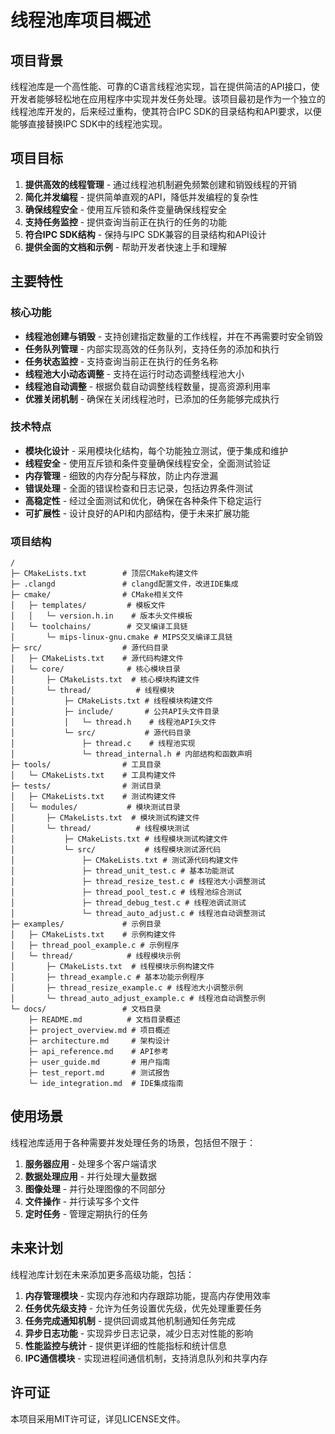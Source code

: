 # 线程池库项目概述

## 项目背景

线程池库是一个高性能、可靠的C语言线程池实现，旨在提供简洁的API接口，使开发者能够轻松地在应用程序中实现并发任务处理。该项目最初是作为一个独立的线程池库开发的，后来经过重构，使其符合IPC SDK的目录结构和API要求，以便能够直接替换IPC SDK中的线程池实现。

## 项目目标

1. **提供高效的线程管理** - 通过线程池机制避免频繁创建和销毁线程的开销
2. **简化并发编程** - 提供简单直观的API，降低并发编程的复杂性
3. **确保线程安全** - 使用互斥锁和条件变量确保线程安全
4. **支持任务监控** - 提供查询当前正在执行的任务的功能
5. **符合IPC SDK结构** - 保持与IPC SDK兼容的目录结构和API设计
6. **提供全面的文档和示例** - 帮助开发者快速上手和理解

## 主要特性

### 核心功能

- **线程池创建与销毁** - 支持创建指定数量的工作线程，并在不再需要时安全销毁
- **任务队列管理** - 内部实现高效的任务队列，支持任务的添加和执行
- **任务状态监控** - 支持查询当前正在执行的任务名称
- **线程池大小动态调整** - 支持在运行时动态调整线程池大小
- **线程池自动调整** - 根据负载自动调整线程数量，提高资源利用率
- **优雅关闭机制** - 确保在关闭线程池时，已添加的任务能够完成执行

### 技术特点

- **模块化设计** - 采用模块化结构，每个功能独立测试，便于集成和维护
- **线程安全** - 使用互斥锁和条件变量确保线程安全，全面测试验证
- **内存管理** - 细致的内存分配与释放，防止内存泄漏
- **错误处理** - 全面的错误检查和日志记录，包括边界条件测试
- **高稳定性** - 经过全面测试和优化，确保在各种条件下稳定运行
- **可扩展性** - 设计良好的API和内部结构，便于未来扩展功能

### 项目结构

```
/
├─ CMakeLists.txt        # 顶层CMake构建文件
├─ .clangd               # clangd配置文件，改进IDE集成
├─ cmake/                # CMake相关文件
│   ├─ templates/         # 模板文件
│   │   └─ version.h.in    # 版本头文件模板
│   └─ toolchains/        # 交叉编译工具链
│       └─ mips-linux-gnu.cmake # MIPS交叉编译工具链
├─ src/                  # 源代码目录
│   ├─ CMakeLists.txt    # 源代码构建文件
│   └─ core/              # 核心模块目录
│       ├─ CMakeLists.txt  # 核心模块构建文件
│       └─ thread/          # 线程模块
│           ├─ CMakeLists.txt # 线程模块构建文件
│           ├─ include/       # 公共API头文件目录
│           │   └─ thread.h    # 线程池API头文件
│           └─ src/           # 源代码目录
│               ├─ thread.c    # 线程池实现
│               └─ thread_internal.h # 内部结构和函数声明
├─ tools/                # 工具目录
│   └─ CMakeLists.txt    # 工具构建文件
├─ tests/                # 测试目录
│   ├─ CMakeLists.txt    # 测试构建文件
│   └─ modules/           # 模块测试目录
│       ├─ CMakeLists.txt  # 模块测试构建文件
│       └─ thread/          # 线程模块测试
│           ├─ CMakeLists.txt # 线程模块测试构建文件
│           └─ src/           # 线程模块测试源代码
│               ├─ CMakeLists.txt # 测试源代码构建文件
│               ├─ thread_unit_test.c # 基本功能测试
│               ├─ thread_resize_test.c # 线程池大小调整测试
│               ├─ thread_pool_test.c # 线程池综合测试
│               ├─ thread_debug_test.c # 线程池调试测试
│               └─ thread_auto_adjust.c # 线程池自动调整测试
├─ examples/             # 示例目录
│   ├─ CMakeLists.txt    # 示例构建文件
│   ├─ thread_pool_example.c # 示例程序
│   └─ thread/            # 线程模块示例
│       ├─ CMakeLists.txt  # 线程模块示例构建文件
│       ├─ thread_example.c # 基本功能示例程序
│       ├─ thread_resize_example.c # 线程池大小调整示例
│       └─ thread_auto_adjust_example.c # 线程池自动调整示例
└─ docs/                 # 文档目录
    ├─ README.md          # 文档目录概述
    ├─ project_overview.md # 项目概述
    ├─ architecture.md     # 架构设计
    ├─ api_reference.md    # API参考
    ├─ user_guide.md       # 用户指南
    ├─ test_report.md      # 测试报告
    └─ ide_integration.md  # IDE集成指南
```

## 使用场景

线程池库适用于各种需要并发处理任务的场景，包括但不限于：

1. **服务器应用** - 处理多个客户端请求
2. **数据处理应用** - 并行处理大量数据
3. **图像处理** - 并行处理图像的不同部分
4. **文件操作** - 并行读写多个文件
5. **定时任务** - 管理定期执行的任务

## 未来计划

线程池库计划在未来添加更多高级功能，包括：

1. **内存管理模块** - 实现内存池和内存跟踪功能，提高内存使用效率
2. **任务优先级支持** - 允许为任务设置优先级，优先处理重要任务
3. **任务完成通知机制** - 提供回调或其他机制通知任务完成
4. **异步日志功能** - 实现异步日志记录，减少日志对性能的影响
5. **性能监控与统计** - 提供更详细的性能指标和统计信息
6. **IPC通信模块** - 实现进程间通信机制，支持消息队列和共享内存

## 许可证

本项目采用MIT许可证，详见LICENSE文件。
